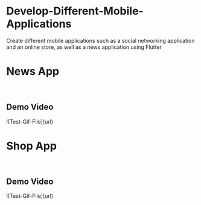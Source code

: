<h1> Develop-Different-Mobile-Applications</h1>
<p>Create different mobile applications such as a social networking application and an online store, as well as a news application using Flutter</p>
<h1>News App</h1>
<br>
<h2>Demo Video</h2>
![Test-Gif-File](url)
<br>
<h1>Shop App</h1>
<br>
<h2>Demo Video</h2>
![Test-Gif-File](url)
